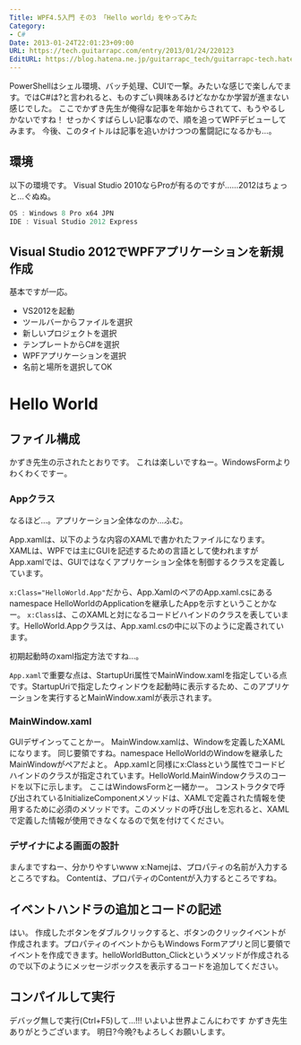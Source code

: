 ```yaml
---
Title: WPF4.5入門 その3 「Hello world」をやってみた
Category:
- C#
Date: 2013-01-24T22:01:23+09:00
URL: https://tech.guitarrapc.com/entry/2013/01/24/220123
EditURL: https://blog.hatena.ne.jp/guitarrapc_tech/guitarrapc-tech.hatenablog.com/atom/entry/6802418398340377022
---
```


<!--
Date: 2013-01-24T22:01:23+09:00
URL: https://tech.guitarrapc.com/entry/2013/01/24/220123
-->

PowerShellはシェル環境、バッチ処理、CUIで一撃。みたいな感じで楽しんでます。ではC#は?と言われると、ものすごい興味あるけどなかなか学習が進まない感じでした。
ここでかずき先生が俺得な記事を年始からされてて、もうやるしかないですね！ せっかくすばらしい記事なので、順を追ってWPFデビューしてみます。
今後、このタイトルは記事を追いかけつつの奮闘記になるかも…。

## 環境

以下の環境です。 Visual Studio 2010ならProが有るのですが……2012はちょっと…ぐぬぬ。

```ps1
OS : Windows 8 Pro x64 JPN
IDE : Visual Studio 2012 Express
```

## Visual Studio 2012でWPFアプリケーションを新規作成

基本ですが一応。

- VS2012を起動
- ツールバーからファイルを選択
- 新しいプロジェクトを選択
- テンプレートからC#を選択
- WPFアプリケーションを選択
- 名前と場所を選択してOK

# Hello World

## ファイル構成
かずき先生の示されたとおりです。 これは楽しいですねー。WindowsFormよりわくわくですー。

### Appクラス

なるほど…。アプリケーション全体なのか…ふむ。

App.xamlは、以下のような内容のXAMLで書かれたファイルになります。XAMLは、WPFでは主にGUIを記述するための言語として使われますがApp.xamlでは、GUIではなくアプリケーション全体を制御するクラスを定義しています。

`x:Class="HelloWorld.App"`だから、App.XamlのペアのApp.xaml.csにあるnamespace HelloWorldのApplicationを継承したAppを示すということかなー。
`x:Class`は、このXAMLと対になるコードビハインドのクラスを表しています。HelloWorld.Appクラスは、App.xaml.csの中に以下のように定義されています。

初期起動時のxaml指定方法ですね…。

`App.xaml`で重要な点は、StartupUri属性でMainWindow.xamlを指定している点です。StartupUriで指定したウィンドウを起動時に表示するため、このアプリケーションを実行するとMainWindow.xamlが表示されます。

### MainWindow.xaml

GUIデザインってことかー。
MainWindow.xamlは、Windowを定義したXAMLになります。
同じ要領ですね。namespace HelloWorldのWindowを継承したMainWindowがペアだよと。
App.xamlと同様にx:Classという属性でコードビハインドのクラスが指定されています。HelloWorld.MainWindowクラスのコードを以下に示します。
ここはWindowsFormと一緒かー。
コンストラクタで呼び出されているInitializeComponentメソッドは、XAMLで定義された情報を使用するために必須のメソッドです。このメソッドの呼び出しを忘れると、XAMLで定義した情報が使用できなくなるので気を付けてください。

### デザイナによる画面の設計

まんまですねー、分かりやすいwww x:Namejは、プロパティの名前が入力するところですね。 Contentは、プロパティのContentが入力するところですね。

## イベントハンドラの追加とコードの記述

はい。
作成したボタンをダブルクリックすると、ボタンのクリックイベントが作成されます。プロパティのイベントからもWindows Formアプリと同じ要領でイベントを作成できます。helloWorldButton_Clickというメソッドが作成されるので以下のようにメッセージボックスを表示するコードを追加してください。

## コンパイルして実行

デバッグ無しで実行(Ctrl+F5)して…!!! いよいよ世界よこんにわです
かずき先生ありがとうございます。 明日?今晩?もよろしくお願いします。
